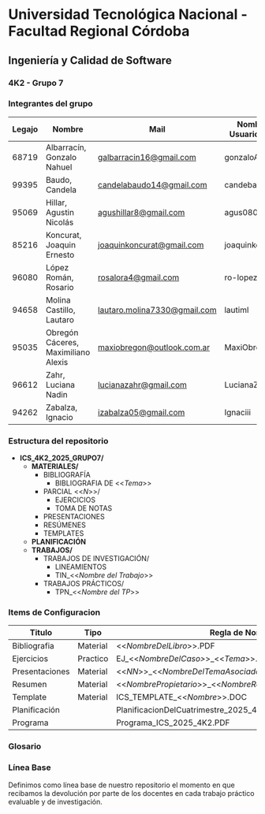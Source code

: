 # Universidad Tecnológica Nacional - Facultad Regional Córdoba  
## Ingeniería y Calidad de Software  

### 4K2 - Grupo 7


### Integrantes del grupo

| **Legajo** | **Nombre**                                      | **Mail**                       |**Nombre de Usuario Github**| 
|------------|-------------------------------------------------|--------------------------------|----------------------------|
| 68719      | Albarracín, Gonzalo Nahuel                      | galbarracin16@gmail.com        | gonzaloAlbarracin          |
| 99395      | Baudo, Candela                                  | candelabaudo14@gmail.com       | candebaudo22               |
| 95069      | Hillar, Agustin Nicolás                         | agushillar8@gmail.com          | agus0808                   |
| 85216      | Koncurat, Joaquin Ernesto                       | joaquinkoncurat@gmail.com      | joaquinkoncurat            |
| 96080      | López Román, Rosario                            | rosalora4@gmail.com            | ro-lopezr                  |
| 94658      | Molina Castillo, Lautaro                        | lautaro.molina7330@gmail.com   | lautiml                    |
| 95035      | Obregón Cáceres, Maximiliano Alexis             | maxiobregon@outlook.com.ar     | MaxiObregon22              |  
| 96612      | Zahr, Luciana Nadin                             | lucianazahr@gmail.com          | LucianaZahr                |
| 94262      | Zabalza, Ignacio                                | izabalza05@gmail.com           | Ignaciii                   |

### Estructura del repositorio

- **ICS_4K2_2025_GRUPO7/**
  - **MATERIALES/**
    - BIBLIOGRAFÍA
      - BIBLIOGRAFIA DE <<_Tema_>>
    - PARCIAL <<_N_>>/
      - EJERCICIOS
      - TOMA DE NOTAS
    - PRESENTACIONES
    - RESÚMENES
    - TEMPLATES
  - **PLANIFICACIÓN**
  - **TRABAJOS/**
    - TRABAJOS DE INVESTIGACIÓN/
      - LINEAMIENTOS
      - TIN_<<_Nombre del Trabajo_>>
    - TRABAJOS PRÁCTICOS/
      - TPN_<<_Nombre del TP_>>

### Items de Configuracion

| **Titulo**     | **Tipo**   | **Regla de Nombre**                                            | **Ubicacion**                                                             |
|----------------|------------|----------------------------------------------------------------|---------------------------------------------------------------------------|
| Bibliografia   | Material   | <<_NombreDelLibro_>>.PDF                                       | //ICS_4K2_2025_GRUPO7/MATERIALES/BIBLIOGRAFIA/BIBLIOGRAFIA_DE_<<_TEMA_>>  |
| Ejercicios     | Practico   | EJ_<<_NombreDelCaso>_>_<<_Tema_>>.<<_ext_>>                    | //ICS_4K2_2025_GRUPO7/MATERIALES/PARCIAL<<_N_>>/EJERCICIOS                |
| Presentaciones | Material   | <<_NN_>>_<<_NombreDelTemaAsociadoALaPresentación_>>.PDF        | //ICS_4K2_2025_GRUPO7/MATERIALES/PRESENTACIONES                           |
| Resumen        | Material   | <<_NombrePropietario_>>_<<_NombreResumen_>>_Unidad<<_N_>>.PDF  | //ICS_4K2_2025_GRUPO7/MATERIALES/RESÚMENES                                |
| Template       | Material   | ICS_TEMPLATE_<<_Nombre_>>.DOC                                  | //ICS_4K2_2025_GRUPO7/MATERIALES/TEMPLATES                                |
| Planificación  |            | PlanificacionDelCuatrimestre_2025_4K2.PDF                      | //ICS_4K2_2025_GRUPO7/PLANIFICACIÓN                                       |
| Programa       |            | Programa_ICS_2025_4K2.PDF                                      | //ICS_4K2_2025_GRUPO7/PLANIFICACIÓN                                       |

### Glosario

### Línea Base
Definimos como línea base de nuestro repositorio el momento en que recibamos la devolución por parte de los docentes en cada trabajo práctico evaluable y de investigación.

